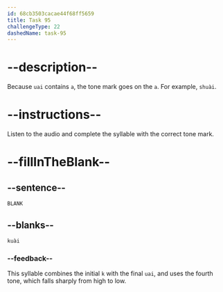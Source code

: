 ```yaml
---
id: 68cb3503cacae44f68ff5659
title: Task 95
challengeType: 22
dashedName: task-95
---
```


<!-- (Audio) A: kuài -->

# --description--

Because `uai` contains `a`, the tone mark goes on the `a`. For example, `shuài`.

# --instructions--

Listen to the audio and complete the syllable with the correct tone mark.

# --fillInTheBlank--

## --sentence--

`BLANK`

## --blanks--

`kuài`

### --feedback--

This syllable combines the initial `k` with the final `uai`, and uses the fourth tone, which falls sharply from high to low.
